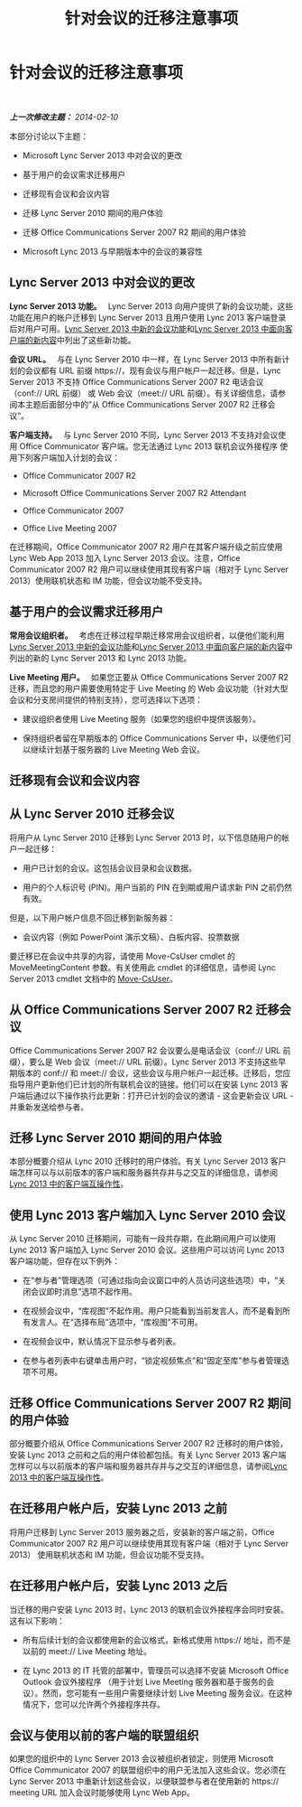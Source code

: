 ﻿---
title: 针对会议的迁移注意事项
TOCTitle: 针对会议的迁移注意事项
ms:assetid: a9807d58-99a3-4cff-b4c6-74950d106a2b
ms:mtpsurl: https://technet.microsoft.com/zh-cn/library/Gg412800(v=OCS.15)
ms:contentKeyID: 61115128
ms.date: 05/19/2016
mtps_version: v=OCS.15
ms.translationtype: HT
---

# 针对会议的迁移注意事项

 

_**上一次修改主题：** 2014-02-10_

本部分讨论以下主题：

  - Microsoft Lync Server 2013 中对会议的更改

  - 基于用户的会议需求迁移用户

  - 迁移现有会议和会议内容

  - 迁移 Lync Server 2010 期间的用户体验

  - 迁移 Office Communications Server 2007 R2 期间的用户体验

  - Microsoft Lync 2013 与早期版本中的会议的兼容性

## Lync Server 2013 中对会议的更改

**Lync Server 2013 功能。**   Lync Server 2013 向用户提供了新的会议功能，这些功能在用户的帐户迁移到 Lync Server 2013 且用户使用 Lync 2013 客户端登录后对用户可用。[Lync Server 2013 中新的会议功能](lync-server-2013-new-conferencing-features.md)和[Lync Server 2013 中面向客户端的新内容](lync-server-2013-what-s-new-for-clients.md)中列出了这些新功能。

**会议 URL。**   与在 Lync Server 2010 中一样，在 Lync Server 2013 中所有新计划的会议都有 URL 前缀 https://，现有会议与用户帐户一起迁移。但是，Lync Server 2013 不支持 Office Communications Server 2007 R2 电话会议（conf:// URL 前缀） 或 Web 会议（meet:// URL 前缀）。有关详细信息，请参阅本主题后面部分中的”从 Office Communications Server 2007 R2 迁移会议”。

**客户端支持。**   与 Lync Server 2010 不同，Lync Server 2013 不支持对会议使用 Office Communicator 客户端。您无法通过 Lync 2013 联机会议外接程序 使用下列客户端加入计划的会议：

  - Office Communicator 2007 R2

  - Microsoft Office Communications Server 2007 R2 Attendant

  - Office Communicator 2007

  - Office Live Meeting 2007

在迁移期间，Office Communicator 2007 R2 用户在其客户端升级之前应使用 Lync Web App 2013 加入 Lync Server 2013 会议。注意，Office Communicator 2007 R2 用户可以继续使用其现有客户端（相对于 Lync Server 2013）使用联机状态和 IM 功能，但会议功能不受支持。


## 基于用户的会议需求迁移用户

**常用会议组织者。**   考虑在迁移过程早期迁移常用会议组织者，以便他们能利用[Lync Server 2013 中新的会议功能](lync-server-2013-new-conferencing-features.md)和[Lync Server 2013 中面向客户端的新内容](lync-server-2013-what-s-new-for-clients.md)中列出的新的 Lync Server 2013 和 Lync 2013 功能。

**Live Meeting 用户。**   如果您正要从 Office Communications Server 2007 R2 迁移，而且您的用户需要使用特定于 Live Meeting 的 Web 会议功能（针对大型会议和分支房间提供的特别支持），您可选择以下选项：

  - 建议组织者使用 Live Meeting 服务（如果您的组织中提供该服务）。

  - 保持组织者留在早期版本的 Office Communications Server 中，以便他们可以继续计划基于服务器的 Live Meeting Web 会议。

## 迁移现有会议和会议内容

## 从 Lync Server 2010 迁移会议

将用户从 Lync Server 2010 迁移到 Lync Server 2013 时，以下信息随用户的帐户一起迁移：

  - 用户已计划的会议。这包括会议目录和会议数据。

  - 用户的个人标识号 (PIN)。用户当前的 PIN 在到期或用户请求新 PIN 之前仍然有效。

但是，以下用户帐户信息不回迁移到新服务器：

  - 会议内容（例如 PowerPoint 演示文稿）、白板内容、投票数据

要迁移已在会议中共享的内容，请使用 Move-CsUser cmdlet 的 MoveMeetingContent 参数。有关使用此 cmdlet 的详细信息，请参阅 Lync Server 2013 cmdlet 文档中的 [Move-CsUser](https://docs.microsoft.com/en-us/powershell/module/skype/Move-CsUser)。

## 从 Office Communications Server 2007 R2 迁移会议

Office Communications Server 2007 R2 会议要么是电话会议（conf:// URL 前缀），要么是 Web 会议（meet:// URL 前缀）。Lync Server 2013 不支持这些早期版本的 conf:// 和 meet:// 会议，这些会议与用户帐户一起迁移。迁移后，您应指导用户更新他们已计划的所有联机会议的链接。他们可以在安装 Lync 2013 客户端后通过以下操作执行此更新：打开已计划的会议的邀请 - 这会更新会议 URL - 并重新发送给参与者。

## 迁移 Lync Server 2010 期间的用户体验

本部分概要介绍从 Lync 2010 迁移时的用户体验。有关 Lync Server 2013 客户端怎样可以与以前版本的客户端和服务器共存并与之交互的详细信息，请参阅 [Lync 2013 中的客户端互操作性](lync-server-2013-client-interoperability-in-lync-2013.md)。

## 使用 Lync 2013 客户端加入 Lync Server 2010 会议

从 Lync Server 2010 迁移期间，可能有一段共存期，在此期间用户可以使用 Lync 2013 客户端加入 Lync Server 2010 会议。这些用户可以访问 Lync 2013 客户端功能，但存在以下例外：

  - 在“参与者”管理选项（可通过指向会议窗口中的人员访问这些选项）中，“关闭会议即时消息”选项不起作用。

  - 在视频会议中，“库视图”不起作用。用户只能看到当前发言人，而不是看到所有发言人。在“选择布局”选项中，“库视图”不可用。

  - 在视频会议中，默认情况下显示参与者列表。

  - 在参与者列表中右键单击用户时，“锁定视频焦点”和“固定至库”参与者管理选项不可用。

## 迁移 Office Communications Server 2007 R2 期间的用户体验

部分概要介绍从 Office Communications Server 2007 R2 迁移时的用户体验，安装 Lync 2013 之前和之后的用户体验都包括。有关 Lync Server 2013 客户端怎样可以与以前版本的客户端和服务器共存并与之交互的详细信息，请参阅[Lync 2013 中的客户端互操作性](lync-server-2013-client-interoperability-in-lync-2013.md)。

## 在迁移用户帐户后，安装 Lync 2013 之前

将用户迁移到 Lync Server 2013 服务器之后，安装新的客户端之前，Office Communicator 2007 R2 用户可以继续使用其现有客户端（相对于 Lync Server 2013） 使用联机状态和 IM 功能，但会议功能不受支持。

## 在迁移用户帐户后，安装 Lync 2013 之后

当迁移的用户安装 Lync 2013 时，Lync 2013 的联机会议外接程序会同时安装。这有以下影响：

  - 所有后续计划的会议都使用新的会议格式，新格式使用 https:// 地址，而不是以前的 meet:// Live Meeting 地址。

  - 在 Lync 2013 的 IT 托管的部署中，管理员可以选择不安装 Microsoft Office Outlook 会议外接程序 （用于计划 Live Meeting 服务器和基于服务的会议）。然而，您可能有一些用户需要继续计划 Live Meeting 服务会议。在这种情况下，您可以允许两个外接程序共存。

## 会议与使用以前的客户端的联盟组织

如果您的组织中的 Lync Server 2013 会议被组织者锁定，则使用 Microsoft Office Communicator 2007 的联盟组织中的用户无法加入这些会议。您必须在 Lync Server 2013 中重新计划这些会议，以便联盟参与者在使用新的 https:// meeting URL 加入会议时能够使用 Lync Web App。

